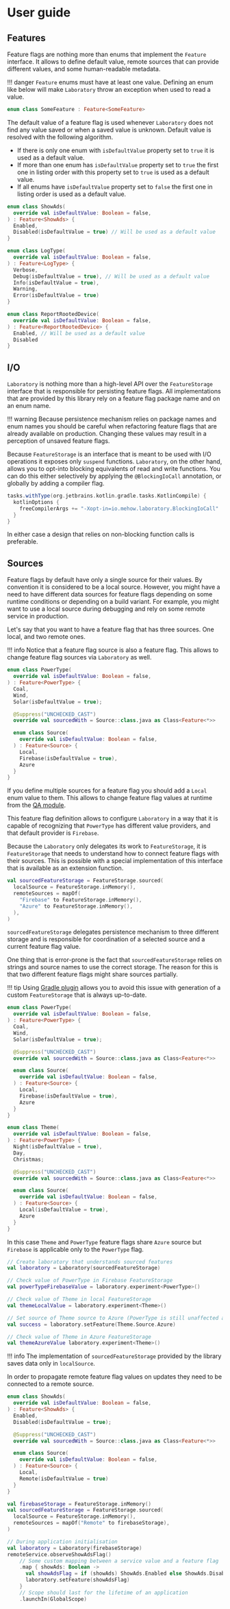 # User guide

## Features

Feature flags are nothing more than enums that implement the `Feature` interface. It allows to define default value, remote sources that can provide different values, and some human-readable metadata.

!!! danger
    `Feature` enums must have at least one value. Defining an enum like below will make `Laboratory` throw an exception when used to read a value.

```kotlin
enum class SomeFeature : Feature<SomeFeature>
```

The default value of a feature flag is used whenever `Laboratory` does not find any value saved or when a saved value is unknown. Default value is resolved with the following algorithm.

- If there is only one enum with `isDefaultValue` property set to `true` it is used as a default value.
- If more than one enum has `isDefaultValue` property set to `true` the first one in listing order with this property set to `true` is used as a default value.
- If all enums have `isDefaultValue` property set to `false` the first one in listing order is used as a default value.

```kotlin
enum class ShowAds(
  override val isDefaultValue: Boolean = false,
) : Feature<ShowAds> {
  Enabled,
  Disabled(isDefaultValue = true) // Will be used as a default value
}

enum class LogType(
  override val isDefaultValue: Boolean = false,
) : Feature<LogType> {
  Verbose,
  Debug(isDefaultValue = true), // Will be used as a default value
  Info(isDefaultValue = true),
  Warning,
  Error(isDefaultValue = true)
}

enum class ReportRootedDevice(
  override val isDefaultValue: Boolean = false,
) : Feature<ReportRootedDevice> {
  Enabled, // Will be used as a default value
  Disabled
}
```

## I/O

`Laboratory` is nothing more than a high-level API over the `FeatureStorage` interface that is responsible for persisting feature flags. All implementations that are provided by this library rely on a feature flag package name and on an enum name.

!!! warning
    Because persistence mechanism relies on package names and enum names you should be careful when refactoring feature flags that are already available on production. Changing these values may result in a perception of unsaved feature flags.

Because `FeatureStorage` is an interface that is meant to be used with I/O operations it exposes only `suspend` functions. `Laboratory`, on the other hand, allows you to opt-into blocking equivalents of read and write functions. You can do this either selectively by applying the `@BlockingIoCall` annotation, or globally by adding a compiler flag.

```groovy
tasks.withType(org.jetbrains.kotlin.gradle.tasks.KotlinCompile) {
  kotlinOptions {
    freeCompilerArgs += "-Xopt-in=io.mehow.laboratory.BlockingIoCall"
  }
}
```

In either case a design that relies on non-blocking function calls is preferable.

## Sources

Feature flags by default have only a single source for their values. By convention it is considered to be a local source. However, you might have a need to have different data sources for feature flags depending on some runtime conditions or depending on a build variant. For example, you might want to use a local source during debugging and rely on some remote service in production.

Let's say that you want to have a feature flag that has three sources. One local, and two remote ones.

!!! info
    Notice that a feature flag source is also a feature flag. This allows to change feature flag sources via `Laboratory` as well.

```kotlin
enum class PowerType(
  override val isDefaultValue: Boolean = false,
) : Feature<PowerType> {
  Coal,
  Wind,
  Solar(isDefaultValue = true);

  @Suppress("UNCHECKED_CAST")
  override val sourcedWith = Source::class.java as Class<Feature<*>>

  enum class Source(
    override val isDefaultValue: Boolean = false,
  ) : Feature<Source> {
    Local,
    Firebase(isDefaultValue = true),
    Azure
  }
}
```

If you define multiple sources for a feature flag you should add a `Local` enum value to them. This allows to change feature flag values at runtime from the [QA module](qa-module.md).

This feature flag definition allows to configure `Laboratory` in a way that it is capable of recognizing that `PowerType` has different value providers, and that default provider is `Firebase`.

Because the `Laboratory` only delegates its work to `FeatureStorage`, it is `FeatureStorage` that needs to understand how to connect feature flags with their sources. This is possible with a special implementation of this interface that is available as an extension function.

```kotlin
val sourcedFeatureStorage = FeatureStorage.sourced(
  localSource = FeatureStorage.inMemory(),
  remoteSources = mapOf(
    "Firebase" to FeatureStorage.inMemory(),
    "Azure" to FeatureStorage.inMemory(),
  ),
)
```

`sourcedFeatureStorage` delegates persistence mechanism to three different storage and is responsible for coordination of a selected source and a current feature flag value.

One thing that is error-prone is the fact that `sourcedFeatureStorage` relies on strings and source names to use the correct storage. The reason for this is that two different feature flags might share sources partially.

!!! tip
    Using [Gradle plugin](gradle-plugin.md) allows you to avoid this issue with generation of a custom `FeatureStorage` that is always up-to-date.

```kotlin
enum class PowerType(
  override val isDefaultValue: Boolean = false,
) : Feature<PowerType> {
  Coal,
  Wind,
  Solar(isDefaultValue = true);

  @Suppress("UNCHECKED_CAST")
  override val sourcedWith = Source::class.java as Class<Feature<*>>

  enum class Source(
    override val isDefaultValue: Boolean = false,
  ) : Feature<Source> {
    Local,
    Firebase(isDefaultValue = true),
    Azure
  }
}

enum class Theme(
  override val isDefaultValue: Boolean = false,
) : Feature<PowerType> {
  Night(isDefaultValue = true),
  Day,
  Christmas;

  @Suppress("UNCHECKED_CAST")
  override val sourcedWith = Source::class.java as Class<Feature<*>>

  enum class Source(
    override val isDefaultValue: Boolean = false,
  ) : Feature<Source> {
    Local(isDefaultValue = true),
    Azure
  }
}
```

In this case `Theme` and `PowerType` feature flags share `Azure` source but `Firebase` is applicable only to the `PowerType` flag.

```kotlin
// Create laboratory that understands sourced features
val laboratory = Laboratory(sourcedFeatureStorage)

// Check value of PowerType in Firebase FeatureStorage
val powerTypeFirebaseValue = laboratory.experiment<PowerType>()

// Check value of Theme in local FeatureStorage
val themeLocalValue = laboratory.experiment<Theme>()

// Set source of Theme source to Azure (PowerType is still unaffected and uses Firebase)
val success = laboratory.setFeature(Theme.Source.Azure)

// Check value of Theme in Azure FeatureStorage
val themeAzureValue laboratory.experiment<Theme>()
```

!!! info
    The implementation of `sourcedFeatureStorage` provided by the library saves data only in `localSource`.

In order to propagate remote feature flag values on updates they need to be connected to a remote source.

```kotlin
enum class ShowAds(
  override val isDefaultValue: Boolean = false,
) : Feature<ShowAds> {
  Enabled,
  Disabled(isDefaultValue = true);

  @Suppress("UNCHECKED_CAST")
  override val sourcedWith = Source::class.java as Class<Feature<*>>

  enum class Source(
    override val isDefaultValue: Boolean = false,
  ) : Feature<Source> {
    Local,
    Remote(isDefaultValue = true)
  }
}

val firebaseStorage = FeatureStorage.inMemory()
val sourcedFeatureStorage = FeatureStorage.sourced(
  localSource = FeatureStorage.inMemory(),
  remoteSources = mapOf("Remote" to firebaseStorage),
)

// During application initialisation
val laboratory = Laboratory(firebaseStorage)
remoteService.observeShowAdsFlag()
    // Some custom mapping between a service value and a feature flag
    .map { showAds: Boolean ->
      val showAdsFlag = if (showAds) ShowAds.Enabled else ShowAds.Disabled
      laboratory.setFeature(showAdsFlag)
    }
    // Scope should last for the lifetime of an application
    .launchIn(GlobalScope)
```
